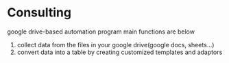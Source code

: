 # Consulting
google drive-based automation program
main functions are below
1. collect data from the files in your google drive(google docs, sheets...)
2. convert data into a table by creating customized templates and adaptors
